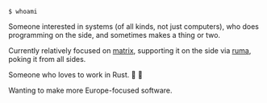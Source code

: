 `$ whoami`

Someone interested in systems (of all kinds, not just computers), who does programming on the side, and sometimes makes a thing or two.

Currently relatively focused on [matrix](//matrix.org), supporting it on the side via [ruma](//ruma.io), poking it from all sides.

Someone who loves to work in Rust. :green_heart: :crab:

Wanting to make more Europe-focused software.
